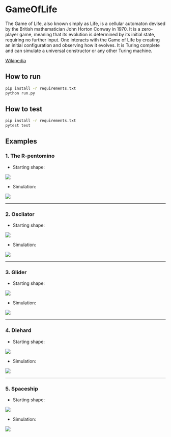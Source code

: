 # GameOfLife

The Game of Life, also known simply as Life, is a cellular automaton devised by the British mathematician John Horton Conway in 1970. It is a zero-player game, meaning that its evolution is determined by its initial state, requiring no further input. One interacts with the Game of Life by creating an initial configuration and observing how it evolves. It is Turing complete and can simulate a universal constructor or any other Turing machine.

[Wikipedia](https://en.wikipedia.org/wiki/Conway%27s_Game_of_Life)

## How to run

```bash
pip install -r requirements.txt
python run.py
```

## How to test

```bash
pip install -r requirements.txt
pytest test
```

## Examples

### 1. The R-pentomino

* Starting shape:

![](https://upload.wikimedia.org/wikipedia/commons/thumb/1/1c/Game_of_life_fpento.svg/82px-Game_of_life_fpento.svg.png)

* Simulation:

![](./emulations/r_pentomino.gif)

---

### 2. Oscliator

* Starting shape:

![](./emulations/oscilator.png)

* Simulation:

![](./emulations/oscliator.gif)

---

### 3. Glider

* Starting shape:

![](./emulations/glider.png)

* Simulation:

![](./emulations/glider.gif)

---

### 4. Diehard

* Starting shape:

![](./emulations/diehard.png)

* Simulation:

![](./emulations/diehard.gif)

---

### 5. Spaceship

* Starting shape:

![](./emulations/spaceship.png)

* Simulation:

![](./emulations/spaceship.gif)